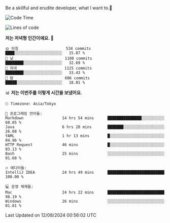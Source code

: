 Be a skillful and erudite developer, what I want to.👶

<!--START_SECTION:waka-->
![Code Time](http://img.shields.io/badge/Code%20Time-1%2C141%20hrs%2052%20mins-blue)

![Lines of code](https://img.shields.io/badge/%EC%A0%80%EB%8A%94%20%EC%97%AC%ED%83%9C%EA%B9%8C%EC%A7%80%20-2.8%20million%20%EC%A4%84%EC%9D%98%20%EC%BD%94%EB%93%9C%EB%A5%BC%20%EC%9E%91%EC%84%B1%ED%96%88%EC%96%B4%EC%9A%94.-blue)

**저는 저녁형 인간이에요. 🦉** 

```text
🌞 아침                     534 commits         ████░░░░░░░░░░░░░░░░░░░░░   15.87 % 
🌆 낮　                     1100 commits        ████████░░░░░░░░░░░░░░░░░   32.69 % 
🌃 저녁                     1125 commits        ████████░░░░░░░░░░░░░░░░░   33.43 % 
🌙 밤　                     606 commits         █████░░░░░░░░░░░░░░░░░░░░   18.01 % 
```


📊 **저는 이번주를 이렇게 시간을 보냈어요.** 

```text
🕑︎ Timezone: Asia/Tokyo

💬 프로그래밍 언어들: 
Markdown                 14 hrs 54 mins      ███████████████░░░░░░░░░░   60.05 % 
Java                     6 hrs 28 mins       ███████░░░░░░░░░░░░░░░░░░   26.08 % 
YAML                     1 hr 13 mins        █░░░░░░░░░░░░░░░░░░░░░░░░   04.96 % 
HTTP Request             46 mins             █░░░░░░░░░░░░░░░░░░░░░░░░   03.13 % 
Bash                     25 mins             ░░░░░░░░░░░░░░░░░░░░░░░░░   01.68 % 

🔥 에디터들: 
IntelliJ IDEA            24 hrs 49 mins      █████████████████████████   100.00 % 

💻 운영 체제들: 
Mac                      24 hrs 22 mins      █████████████████████████   98.19 % 
Windows                  26 mins             ░░░░░░░░░░░░░░░░░░░░░░░░░   01.81 % 
```


 Last Updated on 12/08/2024 00:56:02 UTC
<!--END_SECTION:waka-->
